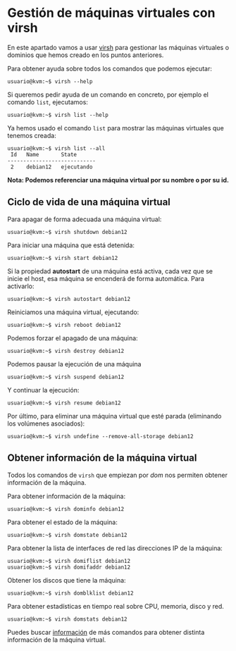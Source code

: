 # Gestión de máquinas virtuales con virsh

En este apartado vamos a usar [virsh](https://libvirt.org/manpages/virsh.html) para gestionar las máquinas virtuales o dominios que hemos creado en los puntos anteriores. 

Para obtener ayuda sobre todos los comandos que podemos ejecutar:

```
usuario@kvm:~$ virsh --help
```

Si queremos pedir ayuda de un comando en concreto, por ejemplo el comando `list`, ejecutamos:

```
usuario@kvm:~$ virsh list --help
```

Ya hemos usado el comando `list` para mostrar las máquinas virtuales que tenemos creada:

```
usuario@kvm:~$ virsh list --all
 Id   Name       State
----------------------------
 2    debian12   ejecutando
```

**Nota: Podemos referenciar una máquina virtual por su nombre o por su id.**

## Ciclo de vida de una máquina virtual

Para apagar de forma adecuada una máquina virtual:

```
usuario@kvm:~$ virsh shutdown debian12
```

Para iniciar una máquina que está detenida:

```
usuario@kvm:~$ virsh start debian12
```

Si la propiedad **autostart** de una máquina está activa, cada vez que se inicie el host, esa máquina se encenderá de forma automática. Para activarlo:

```
usuario@kvm:~$ virsh autostart debian12
```

Reiniciamos una máquina virtual, ejecutando:

```
usuario@kvm:~$ virsh reboot debian12
```

Podemos forzar el apagado de una máquina:

```
usuario@kvm:~$ virsh destroy debian12
```

Podemos pausar la ejecución de una máquina

```
usuario@kvm:~$ virsh suspend debian12
```

Y continuar la ejecución:

```
usuario@kvm:~$ virsh resume debian12
```

Por último, para eliminar una máquina virtual que esté parada (eliminando los volúmenes asociados):

```
usuario@kvm:~$ virsh undefine --remove-all-storage debian12
```

## Obtener información de la máquina virtual

Todos los comandos de `virsh` que empiezan por *dom* nos permiten obtener información de la máquina. 

Para obtener información de la máquina:

```
usuario@kvm:~$ virsh dominfo debian12 
```

Para obtener el estado de la máquina:

```
usuario@kvm:~$ virsh domstate debian12 
```

Para obtener la lista de interfaces de red  las direcciones IP de la máquina:

```
usuario@kvm:~$ virsh domiflist debian12
usuario@kvm:~$ virsh domifaddr debian12
```

Obtener los discos que tiene la máquina:

```
usuario@kvm:~$ virsh domblklist debian12
```

Para obtener estadísticas en tiempo real sobre CPU, memoria, disco y red.

```
usuario@kvm:~$ virsh domstats debian12
```


Puedes buscar [información](https://www.libvirt.org/manpages/virsh.html) de más comandos para obtener distinta información de la máquina virtual.